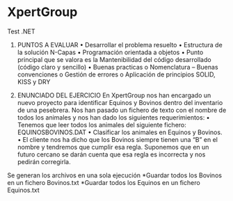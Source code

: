 # XpertGroup
Test .NET

1. PUNTOS A EVALUAR
• Desarrollar el problema resuelto
• Estructura de la solución N-Capas
• Programación orientada a objetos
• Punto principal que se valora es la Mantenibilidad del código desarrollado (código claro y
sencillo)
• Buenas practicas
o Nomenclatura – Buenas convenciones
o Gestión de errores
o Aplicación de principios SOLID, KISS y DRY

2. ENUNCIADO DEL EJERCICIO
En XpertGroup nos han encargado un nuevo proyecto para identificar Equinos y Bovinos dentro del
inventario de una pesebrera. Nos han pasado un fichero de texto con el nombre de todos los
animales y nos han dado los siguientes requerimientos:
• Tenemos que leer todos los animales del siguiente fichero: EQUINOSBOVINOS.DAT
• Clasificar los animales en Equinos y Bovinos.
• El cliente nos ha dicho que los Bovinos siempre tienen una “B” en el nombre y tendremos que
cumplir esa regla. Suponemos que en un futuro cercano se darán cuenta que esa regla es incorrecta
y nos pedirán corregirla.

Se generan los archivos en una sola ejecución
 *Guardar todos los Bovinos en un fichero Bovinos.txt
 *Guardar todos los Equinos en un fichero Equinos.txt

